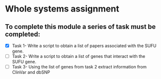 <h1> Whole systems assignment </h1>

<h2> To complete this module a series of task must be completed: </h2>

- [x] Task 1- Write a script to obtain a list of papers associated with the SUFU gene.
- [ ] Task 2-  Write a script to obtain a list of genes that interact with the SUFU gene.
- [ ] Task 3- Using the list of genes from task 2 extract information from ClinVar and dbSNP